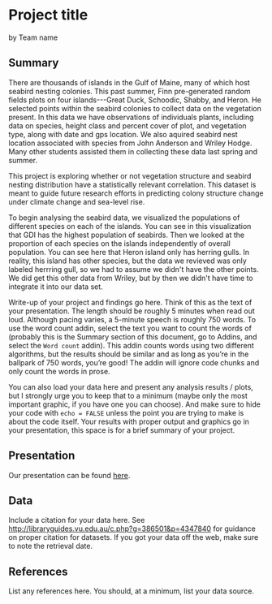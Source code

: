 Project title
================
by Team name

## Summary

There are thousands of islands in the Gulf of Maine, many of which host seabird nesting colonies. This past summer, Finn pre-generated random fields plots on four islands---Great Duck, Schoodic, Shabby, and Heron. He selected points within the seabird colonies to collect data on the vegetation present. In this data we have observations of individuals plants, including data on species, height class and percent cover of plot, and vegetation type, along with date and gps location. We also aquired seabird nest location associated with species from John Anderson and Wriley Hodge. Many other students assisted them in collecting these data last spring and summer. 

This project is exploring whether or not vegetation structure and seabird nesting distribution have a statistically relevant correlation. This dataset is meant to guide future research efforts in predicting colony structure change under climate change and sea-level rise. 

To begin analysing the seabird data, we visualized the populations of different species on each of the islands. You can see in this visualization that GDI has the highest population of seabirds. Then we looked at the proportion of each species on the islands independently of overall population. You can see here that Heron island only has herring gulls. In reality, this island has other species, but the data we revieved was only labeled herrring gull, so we had to assume we didn't have the other points. We did get this other data from Wriley, but by then we didn't have time to integrate it into our data set. 

Write-up of your project and findings go here. Think of this as the text
of your presentation. The length should be roughly 5 minutes when read
out loud. Although pacing varies, a 5-minute speech is roughly 750
words. To use the word count addin, select the text you want to count
the words of (probably this is the Summary section of this document, go
to Addins, and select the `Word count` addin). This addin counts words
using two different algorithms, but the results should be similar and as
long as you’re in the ballpark of 750 words, you’re good! The addin will
ignore code chunks and only count the words in prose.

You can also load your data here and present any analysis results /
plots, but I strongly urge you to keep that to a minimum (maybe only the
most important graphic, if you have one you can choose). And make sure
to hide your code with `echo = FALSE` unless the point you are trying to
make is about the code itself. Your results with proper output and
graphics go in your presentation, this space is for a brief summary of
your project.

## Presentation

Our presentation can be found [here](https://docs.google.com/presentation/d/1M6fcpR2NsUJx6NhD0wOSrRjE4pYKNQ9C6cAKCZGzSFg/edit?usp=sharing).

## Data

Include a citation for your data here. See
<http://libraryguides.vu.edu.au/c.php?g=386501&p=4347840> for guidance
on proper citation for datasets. If you got your data off the web, make
sure to note the retrieval date.

## References

List any references here. You should, at a minimum, list your data
source.
